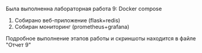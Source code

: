 Была выполненна лабораторная работа 9: Docker compose

1. Собирано веб-приложение (flask+redis)
2. Собиран мониторинг (prometheus+grafana)

Подробное выполнение этапов работы и скриншоты находится в файле "Отчет 9"
